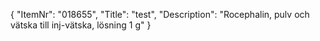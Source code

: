 {
  "ItemNr": "018655",
  "Title": "test",
  "Description": "Rocephalin, pulv och vätska till inj-vätska, lösning 1 g"
}